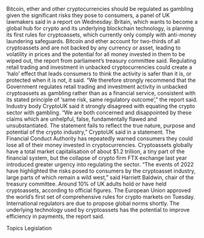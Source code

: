 Bitcoin, ether and other cryptocurrencies should be regulated as gambling given the significant risks they pose to consumers, a panel of UK lawmakers said in a report on Wednesday.
Britain, which wants to become a global hub for crypto and its underlying blockchain technology, is planning its first rules for cryptoassets, which currently only comply with anti-money laundering safeguards.
Bitcoin and ether account for two-thirds of all cryptoassets and are not backed by any currency or asset, leading to volatility in prices and the potential for all money invested in them to be wiped out, the report from parliament’s treasury committee said.
Regulating retail trading and investment in unbacked cryptocurrencies could create a ‘halo’ effect that leads consumers to think the activity is safer than it is, or protected when it is not, it said.
“We therefore strongly recommend that the Government regulates retail trading and investment activity in unbacked cryptoassets as gambling rather than as a financial service, consistent with its stated principle of ‘same risk, same regulatory outcome’,” the report said.
Industry body CryptoUK said it strongly disagreed with equating the crypto sector with gambling.
“We are both concerned and disappointed by these claims which are unhelpful, false, fundamentally flawed and unsubstantiated. The statement fails to reflect the true nature, purpose and potential of the crypto industry,” CryptoUK said in a statement.
The Financial Conduct Authority has repeatedly warned consumers they could lose all of their money invested in cryptocurrencies.
Cryptoassets globally have a total market capitalisation of about $1.2 trillion, a tiny part of the financial system, but the collapse of crypto firm FTX exchange last year introduced greater urgency into regulating the sector.
“The events of 2022 have highlighted the risks posed to consumers by the cryptoasset industry, large parts of which remain a wild west,” said Harriett Baldwin, chair of the treasury committee.
Around 10% of UK adults hold or have held cryptoassets, according to official figures.
The European Union approved the world’s first set of comprehensive rules for crypto markets on Tuesday. International regulators are due to propose global norms shortly.
The underlying technology used by cryptoassets has the potential to improve efficiency in payments, the report said.

Topics
Legislation
